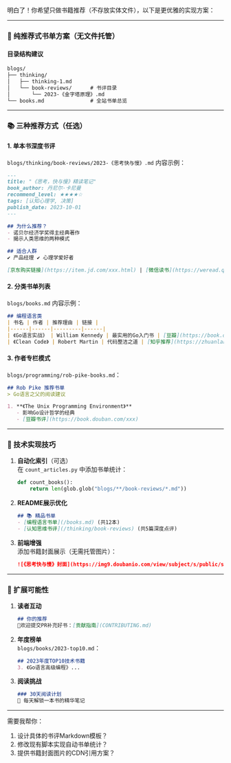 
明白了！你希望只做书籍推荐（不存放实体文件），以下是更优雅的实现方案：

---

### 🌟 纯推荐式书单方案（无文件托管）

#### 目录结构建议
```markdown
blogs/
├── thinking/
│   ├── thinking-1.md
│   └── book-reviews/      # 书评目录
│       └── 2023-《金字塔原理》.md
└── books.md               # 全站书单总览
```

---

### 📚 三种推荐方式（任选）

#### 1. 单本书深度书评
`blogs/thinking/book-reviews/2023-《思考快与慢》.md` 内容示例：
```markdown
---
title: "《思考，快与慢》精读笔记"
book_author: 丹尼尔·卡尼曼
recommend_level: ★★★★☆
tags: [认知心理学, 决策]
publish_date: 2023-10-01
---

## 为什么推荐？
- 诺贝尔经济学奖得主经典著作
- 揭示人类思维的两种模式

## 适合人群
✔️ 产品经理 ✔️ 心理学爱好者 

[京东购买链接](https://item.jd.com/xxx.html) | [微信读书](https://weread.qq.com/xxx)
```

#### 2. 分类书单列表
`blogs/books.md` 内容示例：
```markdown
## 编程语言类
| 书名 | 作者 | 推荐理由 | 链接 |
|------|------|---------|------|
| 《Go语言实战》 | William Kennedy | 最实用的Go入门书 | [豆瓣](https://book.douban.com/xxx) |
| 《Clean Code》 | Robert Martin | 代码整洁之道 | [知乎推荐](https://zhuanlan.zhihu.com/xxx) |
```

#### 3. 作者专栏模式
`blogs/programming/rob-pike-books.md`：
```markdown
## Rob Pike 推荐书单
> Go语言之父的阅读建议

1. **《The Unix Programming Environment》**
   - 影响Go设计哲学的经典
   - [豆瓣书评](https://book.douban.com/xxx)
```

---

### 🔧 技术实现技巧

1. **自动化索引**（可选）  
   在 `count_articles.py` 中添加书单统计：
   ```python
   def count_books():
       return len(glob.glob("blogs/**/book-reviews/*.md"))
   ```

2. **README展示优化**  
   ```markdown
   ## 📚 精品书单
   - [编程语言书单](/books.md) (共12本)
   - [认知思维书评](/thinking/book-reviews) (共5篇深度点评)
   ```

3. **前端增强**  
   添加书籍封面展示（无需托管图片）：
   ```markdown
   ![《思考快与慢》封面](https://img9.doubanio.com/view/subject/s/public/s11085309.jpg)
   ```

---

### 🚀 扩展可能性

1. **读者互动**  
   ```markdown
   ## 你的推荐
   欢迎提交PR补充好书：[贡献指南](CONTRIBUTING.md)
   ```

2. **年度榜单**  
   `blogs/books/2023-top10.md`：
   ```markdown
   ## 2023年度TOP10技术书籍
   3. 《Go语言高级编程》...
   ```

2. **阅读挑战**  
   ```markdown
   ### 30天阅读计划
   📅 每天解锁一本书的精华笔记
   ```

---

需要我帮你：
1. 设计具体的书评Markdown模板？
2. 修改现有脚本实现自动书单统计？
3. 提供书籍封面图片的CDN引用方案？